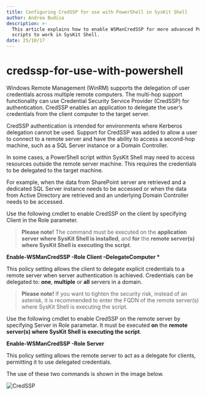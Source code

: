 ```yaml
---
title: Configuring CredSSP for use with PowerShell in SysKit Shell
author: Andrea Budisa
description: >-
  This article explains how to enable WSManCredSSP for more advanced PowerShell
  scripts to work in SysKit Shell.
date: 25/10/17
---
```


# credssp-for-use-with-powershell

Windows Remote Management \(WinRM\) supports the delegation of user credentials across multiple remote computers. The multi-hop support functionality can use Credential Security Service Provider \(CredSSP\) for authentication. CredSSP enables an application to delegate the user’s credentials from the client computer to the target server.

CredSSP authentication is intended for environments where Kerberos delegation cannot be used. Support for CredSSP was added to allow a user to connect to a remote server and have the ability to access a second-hop machine, such as a SQL Server instance or a Domain Controller.

In some cases, a PowerShell script within SysKit Shell may need to access resources outside the remote server machine. This requires the credentials to be delegated to the target machine.

For example, when the data from SharePoint server are retrieved and a dedicated SQL Server instance needs to be accessed or when the data from Active Directory are retrieved and an underlying Domain Controller needs to be accessed.

Use the following cmdlet to enable CredSSP on the client by specifying Client in the Role parameter.

> **Please note!** The command must be executed on the **application server where SysKit Shell is installed**, and **for** the **remote server\(s\) where SysKit Shell is executing the script**.

**Enable-WSManCredSSP -Role Client –DelegateComputer \***

This policy setting allows the client to delegate explicit credentials to a remote server when server authentication is achieved. Credentials can be delegated to: **one**, **multiple** or **all** servers in a domain.

> **Please note!** If you want to tighten the security risk, instead of an asterisk, it is recommended to enter the FQDN of the remote server\(s\) where SysKit Shell is executing the script.

Use the following cmdlet to enable CredSSP on the remote server by specifying Server in Role parametar. It must be executed **on** the **remote server\(s\) where SysKit Shell is executing the script**.

**Enable-WSManCredSSP -Role Server**

This policy setting allows the remote server to act as a delegate for clients, permitting it to use delegated credentials.

The use of these two commands is shown in the image below.

![CredSSP](https://github.com/SysKitTeam/docs-shell/tree/fdfa475afe9da7e0a7441db7d0564da5a52cb19f/troubleshooting/#img/CredSSPcommands.png)

